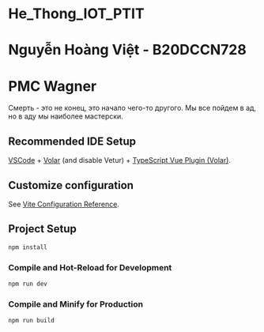 # He_Thong_IOT_PTIT
# Nguyễn Hoàng Việt - B20DCCN728 
# PMC Wagner 
Смерть - это не конец, это начало чего-то другого. Мы все пойдем в ад, но в аду мы наиболее мастерски.

## Recommended IDE Setup

[VSCode](https://code.visualstudio.com/) + [Volar](https://marketplace.visualstudio.com/items?itemName=Vue.volar) (and disable Vetur) + [TypeScript Vue Plugin (Volar)](https://marketplace.visualstudio.com/items?itemName=Vue.vscode-typescript-vue-plugin).

## Customize configuration

See [Vite Configuration Reference](https://vitejs.dev/config/).

## Project Setup

```sh
npm install
```

### Compile and Hot-Reload for Development

```sh
npm run dev
```

### Compile and Minify for Production

```sh
npm run build
```
